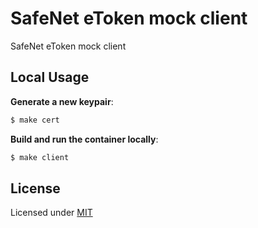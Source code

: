 # SafeNet eToken mock client

SafeNet eToken mock client

## Local Usage

**Generate a new keypair**:
```sh
$ make cert
```

**Build and run the container locally**:
```sh
$ make client
```

## License
Licensed under [MIT](LICENSE)
